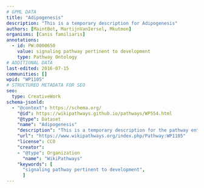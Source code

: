 ```yaml
---
# GPML DATA
title: "Adipogenesis"
description: "This is a temporary description for Adipogenesis"
authors: [MaintBot, MartijnVanIersel, Mkutmon]
organisms: [Canis familiaris]
annotations:
  - id: PW:0000650
    value: signaling pathway pertinent to development
    type: Pathway Ontology
# ADDITIONAL DATA
last-edited: 2016-07-15
communities: []
wpid: "WP1105"
# STRUCTURED METADATA FOR SEO
seo:
  type: CreativeWork
schema-jsonld:
  - "@context": https://schema.org/
    "@id": https://wikipathways.github.io/pathways/WP554.html
    "@type": Dataset
    "name": "Adipogenesis"
    "description": "This is a temporary description for the pathway entitled: Adipogenesis"
    "url": "https://www.wikipathways.org/index.php/Pathway:WP1105"
    "license": CC0
    "creator":
    - "@type": Organization
      "name": "WikiPathways"
    "keywords": [
      "signaling pathway pertinent to development",
      ]
---
```

